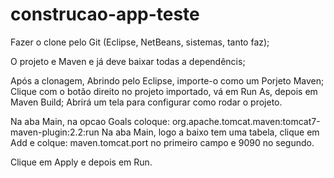 # construcao-app-teste

Fazer o clone pelo Git (Eclipse, NetBeans, sistemas, tanto faz);

O projeto e Maven e já deve baixar todas a dependêncis;

Após a clonagem, Abrindo pelo Eclipse, importe-o como um Porjeto Maven;
Clique com o botão direito no projeto importado, vá em Run As, depois em Maven Build;
Abrirá um tela para configurar como rodar o projeto.

Na aba Main, na opcao Goals coloque: org.apache.tomcat.maven:tomcat7-maven-plugin:2.2:run
Na aba Main, logo a baixo tem uma tabela, clique em Add e colque: maven.tomcat.port no primeiro campo e 9090 no segundo.

Clique em Apply e depois em Run.

